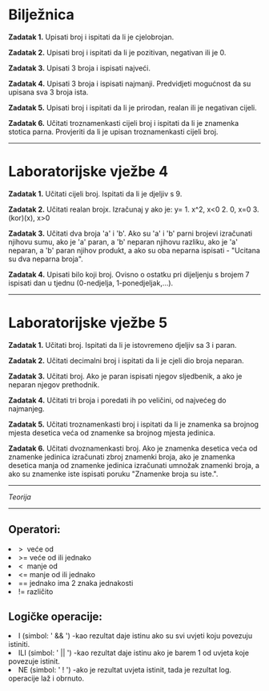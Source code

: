 <h1>Bilježnica</h1>

<strong>Zadatak 1.</strong> Upisati broj i ispitati da li je cjelobrojan.

<strong>Zadatak 2.</strong> Upisati broj i ispitati da li je pozitivan, negativan ili je 0.

<strong>Zadatak 3.</strong> Upisati 3 broja i ispisati najveći.

<strong>Zadatak 4.</strong> Upisati 3 broja i ispisati najmanji. Predvidjeti mogućnost da su upisana sva 3 broja ista.

<strong>Zadatak 5.</strong> Upisati broj i ispitati da li je prirodan, realan ili je negativan cijeli.

<strong>Zadatak 6.</strong> Učitati troznamenkasti cijeli broj i ispitati da li je znamenka stotica parna. Provjeriti da li je upisan
troznamenkasti cijeli broj.

<hr>

<h1>Laboratorijske vježbe 4</h1>

<strong>Zadatak 1.</strong> Učitati cijeli broj. Ispitati da li je djeljiv s 9.

<strong>Zadatak 2.</strong> Učitati realan brojx. Izračunaj y ako je: y= 1. x^2, x<0     2. 0, x=0   3.(kor)(x), x>0

<strong>Zadatak 3.</strong> Učitati dva broja 'a' i 'b'. Ako su 'a' i 'b' parni brojevi izračunati njihovu sumu, ako je 'a' paran, a 'b'
neparan njihovu razliku, ako je 'a' neparan, a 'b' paran njihov produkt, a ako su oba neparna ispisati - "Ucitana su dva neparna broja".

<strong>Zadatak 4.</strong> Upisati bilo koji broj. Ovisno o ostatku pri dijeljenju s brojem 7 ispisati dan u tjednu (0-nedjelja, 1-ponedjeljak,...).

<hr>

<h1>Laboratorijske vježbe 5</h1>

<strong>Zadatak 1.</strong> Učitati broj. Ispitati da li je istovremeno djeljiv sa 3 i paran.

<strong>Zadatak 2.</strong> Učitati decimalni broj i ispitati da li je cjeli dio broja neparan.

<strong>Zadatak 3.</strong> Učitati broj. Ako je paran ispisati njegov sljedbenik, a ako je neparan njegov prethodnik.

<strong>Zadatak 4.</strong> Učitati tri broja i poredati ih po veličini, od najvećeg do najmanjeg.

<strong>Zadatak 5.</strong> Učitati troznamenkasti broj i ispitati da li je znamenka sa brojnog mjesta desetica veća od znamenke sa
brojnog mjesta jedinica.

<strong>Zadatak 6.</strong> Učitati dvoznamenkasti broj. Ako je znamenka desetica veća od znamenke jedinica izračunati zbroj znamenki broja, ako je znamenka desetica manja od znamenke jedinica izračunati umnožak znamenki broja, a ako su znamenke iste ispisati poruku
"Znamenke broja su iste.".


<hr>
<i>Teorija</i>
<hr>



<h2>Operatori:</h2>

<li> > &nbsp;veće od</li>

<li> >= veće od ili jednako</li>

<li> < &nbsp;manje od</li>
  
<li> <= manje od ili jednako</li>
  
<li> == jednako ima 2 znaka jednakosti</li>

<li> != različito</li>


<h2>Logičke operacije:</h2>

<li> I (simbol: ' && ') -kao rezultat daje istinu ako su svi uvjeti koju povezuju istiniti.</li>

<li> ILI (simbol: ' || ') -kao rezultat daje istinu ako je barem 1 od uvjeta koje povezuje istinit.</li>

<li> NE (simbol: ' ! ') -ako je rezultat uvjeta istinit, tada je rezultat log. operacije laž i obrnuto.</li>
